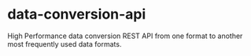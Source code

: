 # data-conversion-api
High Performance data conversion REST API from one format to another most frequently used data formats.
